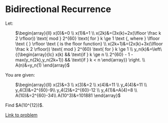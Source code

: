 # Bidirectional Recurrence

<p>Let:</p>
<p style="margin-left:32px;">$\begin{array}{ll} x(0)&amp;=0 \\ x(1)&amp;=1 \\ x(2k)&amp;=(3x(k)+2x(\lfloor \frac k 2 \rfloor)) \text{ mod } 2^{60} \text{ for } k \ge 1 \text {, where } \lfloor \text { } \rfloor \text { is the floor function} \\ x(2k+1)&amp;=(2x(k)+3x(\lfloor \frac k 2 \rfloor)) \text{ mod } 2^{60} \text{ for } k \ge 1 \\ y_n(k)&amp;=\left\{{\begin{array}{lc} x(k) &amp;&amp; \text{if } k \ge n \\ 2^{60} - 1 - max(y_n(2k),y_n(2k+1)) &amp;&amp; \text{if } k &lt; n \end{array}} \right. \\ A(n)&amp;=y_n(1) \end{array}$</p>
<p>You are given:</p>
<p style="margin-left:32px;">$\begin{array}{ll} x(2)&amp;=3 \\ x(3)&amp;=2 \\ x(4)&amp;=11 \\ y_4(4)&amp;=11 \\ y_4(3)&amp;=2^{60}-9\\ y_4(2)&amp;=2^{60}-12 \\ y_4(1)&amp;=A(4)=8 \\ A(10)&amp;=2^{60}-34\\ A(10^3)&amp;=101881 \end{array}$</p>
Find $A(10^{12})$.

[Link to problem](https://projecteuler.net/problem=505)
